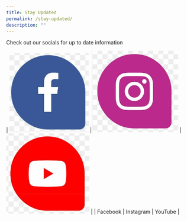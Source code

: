 ```yaml
---
title: Stay Updated
permalink: /stay-updated/
description: ""
---
```

Check out our socials for up to date information

| ![MoneySense Facebook](/images/Homepage/facebook.png) |![Instagram](/images/Homepage/instagram.png)  | ![YouTube](/images/Homepage/youtube.png) |
| Facebook    | Instagram    | YouTube     |

